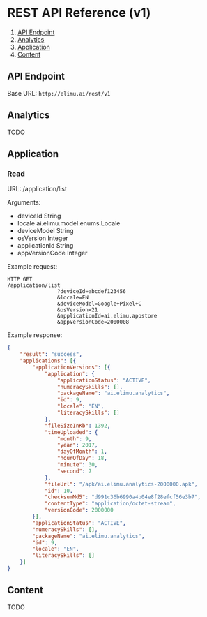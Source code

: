 # REST API Reference (v1)

1. [API Endpoint](#api-endpoint)
2. [Analytics](#analytics)
3. [Application](#application)
4. [Content](#content)


## API Endpoint

Base URL: `http://elimu.ai/rest/v1`


## Analytics

TODO


## Application

### Read

URL: /application/list

Arguments:
  * deviceId String
  * locale ai.elimu.model.enums.Locale
  * deviceModel String
  * osVersion Integer
  * applicationId String
  * appVersionCode Integer

Example request:
```
HTTP GET
/application/list
                ?deviceId=abcdef123456
                &locale=EN
                &deviceModel=Google+Pixel+C
                &osVersion=21
                &applicationId=ai.elimu.appstore
                &appVersionCode=2000008
```

Example response:
```json
{
	"result": "success",
	"applications": [{
		"applicationVersions": [{
			"application": {
				"applicationStatus": "ACTIVE",
				"numeracySkills": [],
				"packageName": "ai.elimu.analytics",
				"id": 9,
				"locale": "EN",
				"literacySkills": []
			},
			"fileSizeInKb": 1392,
			"timeUploaded": {
				"month": 9,
				"year": 2017,
				"dayOfMonth": 1,
				"hourOfDay": 18,
				"minute": 30,
				"second": 7
			},
			"fileUrl": "/apk/ai.elimu.analytics-2000000.apk",
			"id": 10,
			"checksumMd5": "d991c36b6990a4b04e8f28efcf56e3b7",
			"contentType": "application/octet-stream",
			"versionCode": 2000000
		}],
		"applicationStatus": "ACTIVE",
		"numeracySkills": [],
		"packageName": "ai.elimu.analytics",
		"id": 9,
		"locale": "EN",
		"literacySkills": []
	}]
}
```


## Content

TODO
